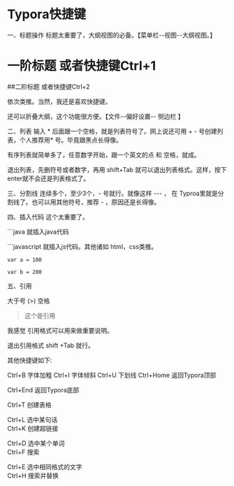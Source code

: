# **Typora快捷键**

一、标题操作
标题太重要了，大纲视图的必备。【菜单栏--视图--大纲视图。】

# 一阶标题 或者快捷键Ctrl+1

##二阶标题 或者快捷键Ctrl+2  

依次类推。当然，我还是喜欢快捷键。

还可以折叠大纲，这个功能很方便。【文件--偏好设置-- 侧边栏 】



二、列表
输入 * 后面跟一个空格，就是列表符号了。网上说还可用 +  -  号创建列表，个人推荐用* 号。毕竟跟黑点长得像。



有序列表就简单多了，任意数字开始，跟一个英文的点 和 空格，就成。



退出列表，先删符号或者数字，再用 shift+Tab 就可以退出列表格式。这样，按下enter就不会还是列表格式了。

三、分割线
连续多个，至少3个，- 号就行。就像这样  --- ， 在 Typroa里就是分割线了。也可以用其他符号，推荐 - ，原因还是长得像。



四、插入代码
这个太重要了。

\```java  就插入java代码

\```javascript 就插入js代码。其他诸如 html，css类推。

```var a = 100```

```var b = 200```



五、引用

大于号 (>) 空格

> 这个是引用



我感觉 引用格式可以用来做重要说明。

退出引用格式 shift +Tab 就行。

 

其他快捷键如下:

Ctrl+B    字体加粗
Ctrl+I    字体倾斜
Ctrl+U    下划线
Ctrl+Home    返回Typora顶部

Ctrl+End    返回Typora底部

Ctrl+T    创建表格

Ctrl+L    选中某句话    
Ctrl+K    创建超链接

Ctrl+D    选中某个单词    
Ctrl+F    搜索

Ctrl+E    选中相同格式的文字    
Ctrl+H    搜索并替换

